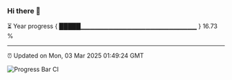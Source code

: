 ### Hi there 👋

⏳ Year progress { █████▁▁▁▁▁▁▁▁▁▁▁▁▁▁▁▁▁▁▁▁▁▁▁▁▁ } 16.73 %

---

⏰ Updated on Mon, 03 Mar 2025 01:49:24 GMT

![Progress Bar CI](https://github.com/ZhaoGui/ZhaoGui/workflows/Progress%20Bar%20CI/badge.svg)
